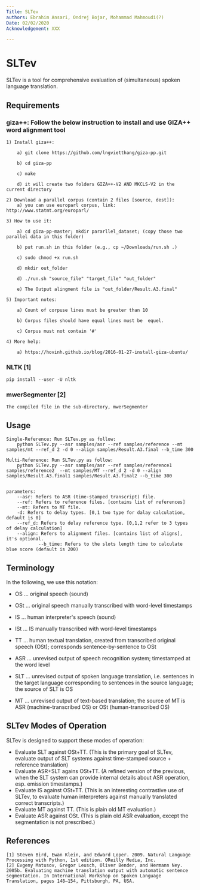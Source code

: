 ```yaml
---
Title: SLTev
authors: Ebrahim Ansari, Ondrej Bojar, Mohammad Mahmoudi(?)
Date: 02/02/2020
Acknowledgement: XXX

---
```


# SLTev
SLTev is a tool for comprehensive evaluation of (simultaneous) spoken language translation.

## Requirements

### giza++: Follow the below instruction to install and use GIZA++ word alignment tool

	1) Install giza++:
	
		a) git clone https://github.com/lngvietthang/giza-pp.git
		
		b) cd giza-pp
		
		c) make  
		
		d) it will create two folders GIZA++-V2 AND MKCLS-V2 in the current directory
	
	2) Download a parallel corpus (contain 2 files [source, dest]):
		a) you can use europarl corpus, link: http://www.statmt.org/europarl/
	
	3) How to use it:
	
		a) cd giza-pp-master; mkdir pararllel_dataset; (copy those two parallel data in this folder)
	
		b) put run.sh in this folder (e.g., cp ~/Downloads/run.sh .)
		
		c) sudo chmod +x run.sh
		
		d) mkdir out_folder 
		
		d) ./run.sh "source_file" "target_file" "out_folder" 
		
		e) The Output alingment file is "out_folder/Result.A3.final" 
	
	5) Important notes:
	
		a) Count of corpuse lines must be greater than 10
		
		b) Corpus files should have equal lines must be  equel.
		
		c) Corpus must not contain '#'
	
	4) More help:
	
		a) https://hovinh.github.io/blog/2016-01-27-install-giza-ubuntu/ 

### NLTK [1]

	pip install --user -U nltk

### mwerSegmenter [2]

	The compiled file in the sub-directory, mwerSegmenter

## Usage
	Single-Reference: Run SLTev.py as follow:
		python SLTev.py --asr samples/asr --ref samples/reference --mt samples/mt --ref_d 2 -d 0 --align samples/Result.A3.final --b_time 300

	Multi-Reference: Run SLTev.py as follow:
		python SLTev.py --asr samples/asr --ref samples/reference1 samples/reference2  --mt samples/MT --ref_d 2 -d 0 --align samples/Result.A3.final1 samples/Result.A3.final2 --b_time 300
	
	
	parameters:
		--asr: Refers to ASR (time-stamped transcript) file. 
		--ref: Refers to reference files. [contains list of references]
		--mt: Refers to MT file.
		-d: Refers to delay types. [0,1 two type for dalay calculation, default is 0]
		--ref_d: Refers to delay reference type. [0,1,2 refer to 3 types of delay calculation]
		--align: Refers to alignment files. [contains list of aligns], it's optional. 
	            --b_time: Refers to the slots length time to calculate blue score (default is 200)

## Terminology

In the following, we use this notation:

* OS  ... original speech (sound)
* OSt ... original speech manually transcribed with word-level timestamps
* IS  ... human interpreter's speech (sound)
* ISt ... IS manually transcribed with word-level timestamps
* TT ... human textual translation, created from transcribed original speech (OSt); corresponds sentence-by-sentence to OSt

* ASR ... unrevised output of speech recognition system; timestamped at the word level
* SLT ... unrevised output of spoken language translation, i.e. sentences in the target language corresponding to sentences in the source language; the source of SLT is OS
* MT  ... unrevised output of text-based translation; the source of MT is ASR (machine-transcribed OS) or OSt (human-transcribed OS)

## SLTev Modes of Operation

SLTev is designed to support these modes of operation:

* Evaluate SLT against OSt+TT. (This is the primary goal of SLTev, evaluate output of SLT systems against time-stamped source + reference translation)
* Evaluate ASR+SLT agains OSt+TT. (A refined version of the previous, when the SLT system can provide internal details about ASR operation, esp. emission timestamps.)
* Evaluate IS against OSt+TT. (This is an interesting contrastive use of SLTev, to evaluate human interpreters against manually translated correct transcripts.)
* Evaluate MT against TT. (This is plain old MT evaluation.)
* Evaluate ASR against OSt. (This is plain old ASR evaluation, except the segmentation is not prescribed.)

## References
	[1] Steven Bird, Ewan Klein, and Edward Loper. 2009. Natural Language Processing with Python, 1st edition. OReilly Media, Inc.
	[2] Evgeny Matusov, Gregor Leusch, Oliver Bender, and Hermann Ney. 2005b. Evaluating machine translation output with automatic sentence segmentation. In International Workshop on Spoken Language Translation, pages 148–154, Pittsburgh, PA, USA.
